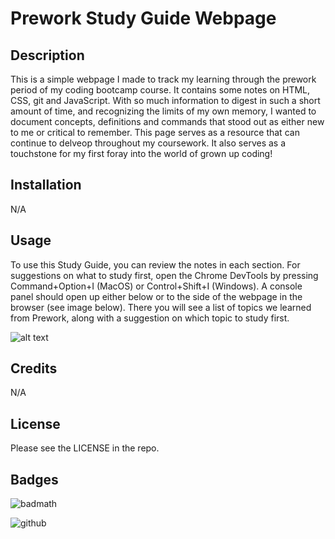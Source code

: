 # Prework Study Guide Webpage

## Description

This is a simple webpage I made to track my learning through the prework period of my coding bootcamp course. It contains some notes on HTML, CSS, git and JavaScript. With so much information to digest in such a short amount of time, and recognizing the limits of my own memory, I wanted to document concepts, definitions and commands that stood out as either new to me or critical to remember. This page serves as a resource that can continue to delveop throughout my coursework. It also serves as a touchstone for my first foray into the world of grown up coding!


## Installation

N/A

## Usage

To use this Study Guide, you can review the notes in each section. For suggestions on what to study first, open the Chrome DevTools by pressing Command+Option+I (MacOS) or Control+Shift+I (Windows). A console panel should open up either below or to the side of the webpage in the browser (see image below). There you will see a list of topics we learned from Prework, along with a suggestion on which topic to study first.

![alt text](assets/images/Console.png)

## Credits

N/A

## License

Please see the LICENSE in the repo.

## Badges

![badmath](https://img.shields.io/github/languages/top/nielsenjared/badmath)

![github](https://img.shields.io/github/followers/sam-lerner?style=social)

